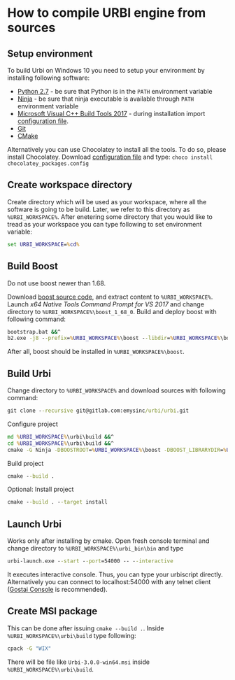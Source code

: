 # How to compile URBI engine from sources
## Setup environment
To build Urbi on Windows 10 you need to setup your environment by installing following software:

*  [Python 2.7](https://www.python.org/ftp/python/2.7.15/python-2.7.15.amd64.msi) - be sure that Python is in the `PATH` environment variable
*  [Ninja](https://github.com/ninja-build/ninja/releases/download/v1.9.0/ninja-win.zip) - be sure that ninja executable is available through `PATH` environment variable
*  [Microsoft Visual C++ Build Tools 2017](https://visualstudio.microsoft.com/pl/thank-you-downloading-visual-studio/?sku=BuildTools) - during installation import [configuration file](https://bitbucket.org/emysinc/urbi/raw/master/dev/msvc_buildtools_urbi.vsconfig).
*  [Git](https://github.com/git-for-windows/git/releases/download/v2.20.1.windows.1/Git-2.20.1-64-bit.exe)
*  [CMake](https://github.com/Kitware/CMake/releases/download/v3.13.4/cmake-3.13.4-win64-x64.msi)

Alternatively you can use Chocolatey to install all the tools. To do so, please install Chocolatey. Download [configuration file](https://gitlab.com/emysinc/urbi/urbi/raw/master/dev/chocolatey_packages.config?inline=false) and type: `choco install chocolatey_packages.config`


## Create workspace directory
Create directory which will be used as your workspace, where all the software is going to be build. Later, we refer to this directory as `%URBI_WORKSPACE%`.
After enetering some directory that you would like to tread as your workspace you can type following to set environment variable:
```bat
set URBI_WORKSPACE=%cd%
```

## Build Boost
Do not use boost newer than 1.68.

Download [boost source code](https://sourceforge.net/projects/boost/files/boost/1.68.0/boost_1_68_0.7z/download), and extract content to `%URBI_WORKSPACE%`.
Launch _x64 Native Tools Command Prompt for VS 2017_ and change directory to `%URBI_WORKSPACE%\boost_1_68_0`. Build and deploy boost with following command:
```bat
bootstrap.bat &&^
b2.exe -j8 --prefix=%URBI_WORKSPACE%\boost --libdir=%URBI_WORKSPACE%\boost\bin toolset=msvc link=shared variant=release address-model=64 install
```

After all, boost should be installed in `%URBI_WORKSPACE%\boost`.

## Build Urbi
Change directory to `%URBI_WORKSPACE%` and download sources with following command:
```bat
git clone --recursive git@gitlab.com:emysinc/urbi/urbi.git
```

Configure project
```bat
md %URBI_WORKSPACE%\urbi\build &&^
cd %URBI_WORKSPACE%\urbi\build &&^
cmake -G Ninja -DBOOSTROOT=%URBI_WORKSPACE%\boost -DBOOST_LIBRARYDIR=%URBI_WORKSPACE%\boost\bin -DCMAKE_INSTALL_PREFIX=%URBI_WORKSPACE%\urbi_bin -DCMAKE_BUILD_TYPE=Release ..
```

Build project
```bat
cmake --build .
```

Optional: Install project
```bat
cmake --build . --target install
```
## Launch Urbi
Works only after installing by cmake. Open fresh console terminal and change directory to `%URBI_WORKSPACE%\urbi_bin\bin` and type
```bat
urbi-launch.exe --start --port=54000 -- --interactive
```

It executes interactive console. Thus, you can type your urbiscript directly. Alternatively you can connect to localhost:54000 with any telnet client ([Gostai Console](https://pallyrobot.sharepoint.com/:u:/s/Software/EYZ7pBnNgKpLoQB3vgRowFQBBEoaw0W1yL5G6fl04ePJQw?e=tXLjw0) is recommended).

## Create MSI package
This can be done after issuing `cmake --build .`. Inside `%URBI_WORKSPACE%\urbi\build` type following:
```bat
cpack -G "WIX"
```
There will be file like `Urbi-3.0.0-win64.msi` inside `%URBI_WORKSPACE%\urbi\build`.
